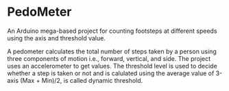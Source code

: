# PedoMeter
An Arduino mega-based project for counting footsteps at different speeds using the axis and threshold value.

A pedometer calculates the total number of steps taken by a person using three components of motion i.e., forward, vertical, and side. The project uses an accelerometer to get values.
The threshold level is used to decide whether a step is taken or not and is calulated using the average value of 3-axis (Max + Min)/2, is called dynamic threshold.
